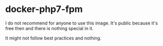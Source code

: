 # docker-php7-fpm

I do not recommend for anyone to use this image. It's public because it's free then and there is nothing special in it.

It might not follow best practices and nothing.
